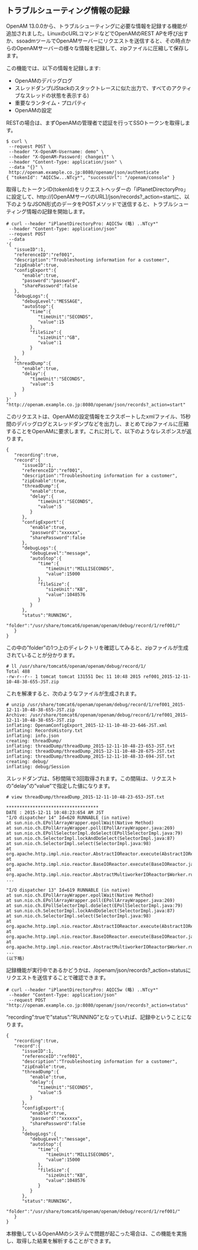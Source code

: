 ## トラブルシューティング情報の記録

OpenAM 13.0.0から、トラブルシューティングに必要な情報を記録する機能が追加されました。LinuxのcURLコマンドなどでOpenAMのREST APを呼び出すか、ssoadmツールでOpenAMサーバーにリクエストを送信すると、その時点からのOpenAMサーバーの様々な情報を記録して、zipファイルに圧縮して保存します。

この機能では、以下の情報を記録します:

- OpenAMのデバッグログ
- スレッドダンプ(JStackのスタックトレースに似た出力で、すべてのアクティブなスレッドの状態を表示する)
- 重要なランタイム・プロパティ
- OpenAMの設定

RESTの場合は、まずOpenAMの管理者で認証を行ってSSOトークンを取得します。

```
$ curl \
 --request POST \
 --header "X-OpenAM-Username: demo" \
 --header "X-OpenAM-Password: changeit" \
 --header "Content-Type: application/json" \
 --data "{}" \
 http://openam.example.co.jp:8080/openam/json/authenticate
{ "tokenId": "AQIC5w...NTcy*", "successUrl": "/openam/console" }
```

取得したトークンID(tokenId)をリクエストヘッダーの「iPlanetDirectoryPro」に設定して、http://[OpenAMサーバのURL]/json/records?_action=startに、以下のようなJSON形式のデータをPOSTメソッドで送信すると、トラブルシューティング情報の記録を開始します。

```
# curl --header "iPlanetDirectoryPro: AQIC5w (略) ..NTcy*"
 --header "Content-Type: application/json"
 --request POST
 --data 
'{
   "issueID":1,
   "referenceID":"ref001",
   "description":"Troubleshooting information for a customer",
   "zipEnable":true,
   "configExport":{
      "enable":true,
      "password":"password",
      "sharePassword":false
   },
   "debugLogs":{
      "debugLevel":"MESSAGE",
      "autoStop":{
         "time":{
            "timeUnit":"SECONDS",
            "value":15
         },
         "fileSize":{
            "sizeUnit":"GB",
            "value":1
         }
      }
   },
   "threadDump":{
      "enable":true,
      "delay":{
         "timeUnit":"SECONDS",
         "value":5
      }
   }
}'
"http://openam.example.co.jp:8080/openam/json/records?_action=start"
```

このリクエストは、OpenAMの設定情報をエクスポートしたxmlファイル、15秒間のデバッグログとスレッドダンプなどを出力し、まとめてzipファイルに圧縮することをOpenAMに要求します。これに対して、以下のようなレスポンスが返ります。

```
{
   "recording":true,
   "record":{
      "issueID":1,
      "referenceID":"ref001",
      "description":"Troubleshooting information for a customer",
      "zipEnable":true,
      "threadDump":{
         "enable":true,
         "delay":{
            "timeUnit":"SECONDS",
            "value":5
         }
      },
      "configExport":{
         "enable":true,
         "password":"xxxxxx",
         "sharePassword":false
      },
      "debugLogs":{
         "debugLevel":"message",
         "autoStop":{
            "time":{
               "timeUnit":"MILLISECONDS",
               "value":15000
            },
            "fileSize":{
               "sizeUnit":"KB",
               "value":1048576
            }
         }
      },
      "status":"RUNNING",
      "folder":"/usr/share/tomcat6/openam/openam/debug/record/1/ref001/"
   }
}
```

この中の”folder”の1つ上のディレクトリを確認してみると、zipファイルが生成されていることが分かります。

```
# ll /usr/share/tomcat6/openam/openam/debug/record/1/
Total 488
-rw-r--r-- 1 tomcat tomcat 131551 Dec 11 10:48 2015 ref001_2015-12-11-10-48-38-655-JST.zip
```

これを解凍すると、次のようなファイルが生成されます。

```
# unzip /usr/share/tomcat6/openam/openam/debug/record/1/ref001_2015-12-11-10-48-38-655-JST.zip
Archive: /usr/share/tomcat6/openam/openam/debug/record/1/ref001_2015-12-11-10-48-38-655-JST.zip
inflating: OpenamConfigExport_2015-12-11-10-48-23-646-JST.xml
inflating: RecordsHistory.txt
inflating: info.json
creating: threadDump/
inflating: threadDump/threadDump_2015-12-11-10-48-23-653-JST.txt
inflating: threadDump/threadDump_2015-12-11-10-48-28-675-JST.txt
inflating: threadDump/threadDump_2015-12-11-10-48-33-694-JST.txt
creating: debug/
inflating: debug/Session
```

スレッドダンプは、5秒間隔で3回取得されます。この間隔は、リクエストの”delay”の”value”で指定した値になります。

```
# view threadDump/threadDump_2015-12-11-10-48-23-653-JST.txt

***********************************
DATE : 2015-12-11 10:48:23:654 AM JST
"I/O dispatcher 14" Id=620 RUNNABLE (in native)
at sun.nio.ch.EPollArrayWrapper.epollWait(Native Method)
at sun.nio.ch.EPollArrayWrapper.poll(EPollArrayWrapper.java:269)
at sun.nio.ch.EPollSelectorImpl.doSelect(EPollSelectorImpl.java:79)
at sun.nio.ch.SelectorImpl.lockAndDoSelect(SelectorImpl.java:87)
at sun.nio.ch.SelectorImpl.select(SelectorImpl.java:98)
at org.apache.http.impl.nio.reactor.AbstractIOReactor.execute(AbstractIOReactor.java:257)
at org.apache.http.impl.nio.reactor.BaseIOReactor.execute(BaseIOReactor.java:106)
at org.apache.http.impl.nio.reactor.AbstractMultiworkerIOReactor$Worker.run(AbstractMultiworkerIOReactor.java:590)
...

"I/O dispatcher 13" Id=619 RUNNABLE (in native)
at sun.nio.ch.EPollArrayWrapper.epollWait(Native Method)
at sun.nio.ch.EPollArrayWrapper.poll(EPollArrayWrapper.java:269)
at sun.nio.ch.EPollSelectorImpl.doSelect(EPollSelectorImpl.java:79)
at sun.nio.ch.SelectorImpl.lockAndDoSelect(SelectorImpl.java:87)
at sun.nio.ch.SelectorImpl.select(SelectorImpl.java:98)
at org.apache.http.impl.nio.reactor.AbstractIOReactor.execute(AbstractIOReactor.java:257)
at org.apache.http.impl.nio.reactor.BaseIOReactor.execute(BaseIOReactor.java:106)
at org.apache.http.impl.nio.reactor.AbstractMultiworkerIOReactor$Worker.run(AbstractMultiworkerIOReactor.java:590)
...
(以下略)
```

記録機能が実行中であるかどうかは、/openam/json/records?_action=statusにリクエストを送信することで確認できます。

```
# curl --header "iPlanetDirectoryPro: AQIC5w (略) ..NTcy*"
 --header "Content-Type: application/json"
 --request POST
"http://openam.example.co.jp:8080/openam/json/records?_action=status"
```

“recording”:trueで”status”:”RUNNING”となっていれば、記録中ということになります。

```
{
   "recording":true,
   "record":{
      "issueID":1,
      "referenceID":"ref001",
      "description":"Troubleshooting information for a customer",
      "zipEnable":true,
      "threadDump":{
         "enable":true,
         "delay":{
            "timeUnit":"SECONDS",
            "value":5
         }
      },
      "configExport":{
         "enable":true,
         "password":"xxxxxx",
         "sharePassword":false
      },
      "debugLogs":{
         "debugLevel":"message",
         "autoStop":{
            "time":{
               "timeUnit":"MILLISECONDS",
               "value":15000
            },
            "fileSize":{
               "sizeUnit":"KB",
               "value":1048576
            }
         }
      },
      "status":"RUNNING",
      "folder":"/usr/share/tomcat6/openam/openam/debug/record/1/ref001/"
   }
}
```

本稼働しているOpenAMのシステムで問題が起こった場合は、この機能を実施し、取得した結果を解析することができます。
